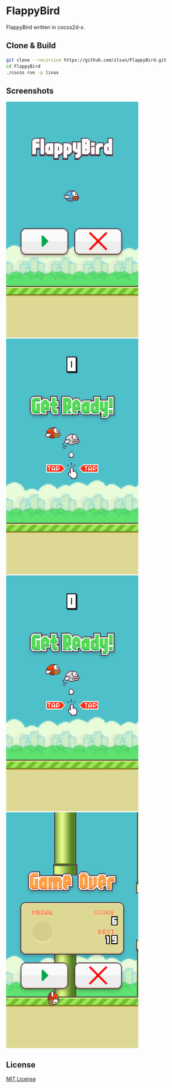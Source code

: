 # FlappyBird

FlappyBird written in cocos2d-x.

## Clone & Build

```sh
git clone --recursive https://github.com/zlsun/FlappyBird.git
cd FlappyBird
./cocos run -p linux
```

## Screenshots

![](https://raw.githubusercontent.com/zlsun/screenshots/master/FlappyBird/1.png)
![](https://raw.githubusercontent.com/zlsun/screenshots/master/FlappyBird/2.png)
![](https://raw.githubusercontent.com/zlsun/screenshots/master/FlappyBird/3.png)
![](https://raw.githubusercontent.com/zlsun/screenshots/master/FlappyBird/4.png)

## License

[MIT License](LICENSE)

